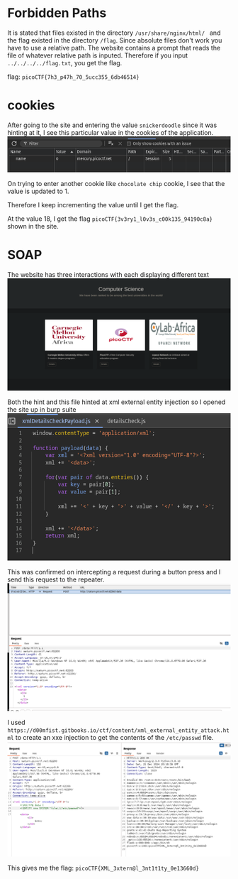 # Forbidden Paths

It is stated that files existed in the directory `/usr/share/nginx/html/ ` and the flag existed in the directory `/flag`. Since absolute files don't work you have to use a relative path.
The website contains a prompt that reads the file of whatever relative path is inputed. Therefore if you input `../../../../flag.txt`, you get the flag.

flag: `picoCTF{7h3_p47h_70_5ucc355_6db46514}`

# cookies

After going to the site and entering the value `snickerdoodle` since it was hinting at it, I see this particular value in the cookies of the application.
![alt text](images/cookie.png)

On trying to enter another cookie like `chocolate chip` cookie, I see that the value is updated to 1.

Therefore I keep incrementing the value until I get the flag.

At the value 18, I get the flag `picoCTF{3v3ry1_l0v3s_c00k135_94190c8a}` shown in the site.

# SOAP

The website has three interactions with each displaying different text
![webpage](images/webpage.png)

Both the hint and this file hinted at xml external entity injection so I opened the site up in burp suite
![xml payload](images/xmlpayload.png)

This was confirmed on intercepting a request during a button press and I send this request to the repeater.
![request](images/request.png)

I used `https://d00mfist.gitbooks.io/ctf/content/xml_external_entity_attack.html` to create an xxe injection to get the contents of the `/etc/passwd` file.
![injection](images/injection.png)

This gives me the flag: `picoCTF{XML_3xtern@l_3nt1t1ty_0e13660d}`